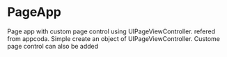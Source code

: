 # PageApp
Page app with custom page control using UIPageViewController. refered from appcoda.
Simple create an object of UIPageViewController.
Custome page control can also be added
